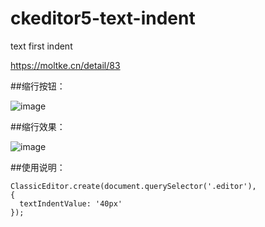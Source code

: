 # ckeditor5-text-indent
text first indent

https://moltke.cn/detail/83 


##缩行按钮：

![image](https://moltke.cn/upload/article/20200912/image.png)


##缩行效果：

![image](https://moltke.cn/upload/article/20200912/image1.png)


##使用说明： 

```
ClassicEditor.create(document.querySelector('.editor'),
{
  textIndentValue: '40px'
});
```
